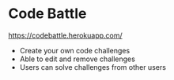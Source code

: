 # Code Battle

https://codebattle.herokuapp.com/

- Create your own code challenges
- Able to edit and remove challenges
- Users can solve challenges from other users